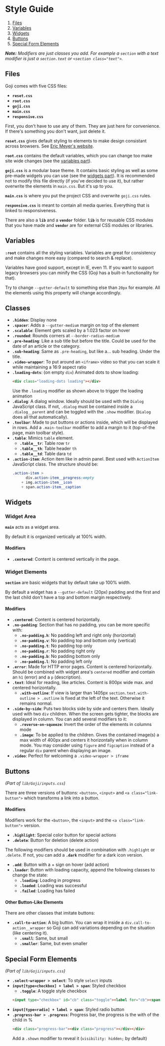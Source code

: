 Style Guide
===========

1. [Files](#files)
2. [Variables](#variables)
3. [Widgets](#widgets)
4. [Buttons](#buttons)
5. [Special Form Elements](#special-form-elements)

***Note:** Modifiers are just classes you add. For example a `section` with a text modifier is just
a `section.text` or `<section class="text">`.*

Files
-----

Goji comes with five CSS files:

- **`reset.css`**
- **`root.css`**
- **`goji.css`**
- **`main.css`**
- **`responsive.css`**

First, you don't have to use any of them. They are just here for convenience. If there's something
you don't want, just delete it.

**`reset.css`** gives default styling to elements to make design consistant across browsers.
See [Eric Meyer's website](https://meyerweb.com/eric/tools/css/reset/).

**`root.css`** contains the default variables, which you can change too make site wide changes (see the
[variables part](#variables)).

**`goji.css`** is a modular base theme. It contains basic styling as well as some pre-made widgets you
can use (see the [widgets part](#widgets)). It is recommended not to modify this file directly (if you've
decided to use it), but rather overwrite the elements in `main.css`. But it's up to you.

**`main.css`** is where you put the project CSS and overwrite `goji.css` rules.

**`responsive.css`** is meant to contain all media queries. Everything that is linked to responsiveness.

There are also a **`lib`** and a **`vendor`** folder. **`lib`** is for reusable CSS modules that you have
made and **`vendor`** are for external CSS modules or libraries.

Variables
---------

**`:root`** contains all the styling variables. Variables are great for consistency and make changes
more easy (compared to search & replace).

Variables have good support, except in IE, even 11. If you want to support legacy browsers you can
minify the CSS (Goji has a built-in functionality for that).

Try to change `--gutter-default` to something else than `20px` for example. All the elements using
this property will change accordingly.

Classes
-------

- **`.hidden`**: Display none
- **`.spacer`**: Adds a `--gutter-medium` margin on top of the element
- **`.scalable`**: Element gets scaled by a 1.023 factor on hover
- **`.rounded`**: Rounds corners at `--border-radius-medium`
- **`.pre-heading`**: Like a sub title but before the title. Could be used for the date of an article
  or the category.
- **`.sub-heading`**: Same as `.pre-heading`, but like a... sub heading. Under the title.
- **`.video-wrapper`**: To put around an `<iframe>` video so that you can scale it while maintaining a
  16:9 aspect ratio
- **`.loading-dots`**: (on empty `div`) Animated dots to show loading:
  ```html
  <div class="loading-dots loading"></div>
  ```
  Use the `.loading` modifier as shown above to trigger the loading animation
- **`.dialog`**: A dialog window. Ideally should be used with the `Dialog` JavaScript class. If not,
  `.dialog` must be contained inside a `.dialog__parent` and can be toggled with the `.show` modifier.
  (`Dialog` does all that automatically).
- **`.toolbar`**: Made to put buttons or actions inside, which will be displayed in rows. Add a `.main-toolbar`
  modifier to add a margin to it (top-of-the page, main toolbar style).
- **`.table`**: Mimics `table` element.
    - **`.table__tr`**: Table row `tr`
    - **`.table__th`**: Table header `th`
    - **`.table__td`**: Table dara `td`
- **`.action-item`**: Action item like in admin panel. Best used with `ActionItem` JavaScript class.
  The structure should be:
  ```css
  .action-item >
        div.action-item__progress:empty
      + img.action-item__icon
      + span.action-item__caption
  ```

Widgets
-------

### Widget Area

**`main`** acts as a widget area.

By default it is organized vertically at 100% width.

#### Modifiers

- **`.centered`**: Content is centered vertically in the page.

### Widget Elements

**`section`** are basic widgets that by default take up 100% width.

By default a widget has a `--gutter-default` (20px) padding and the first and the last child
don't have a top and bottom margin respectively.

#### Modifiers

- **`.centered`**: Content is centered horizontally.
- **`.no-padding`**: Section that has no padding, you can be more specific with:
    - **`.no-padding.h`**: No padding left and right only (horizontal)
    - **`.no-padding.v`**: No padding top and bottom only (vertical)
    - **`.no-padding.t`**: No padding top only
    - **`.no-padding.r`**: No padding right only
    - **`.no-padding.b`**: No padding bottom only
    - **`.no-padding.l`**: No padding left only
- **`.error`**: Made for HTTP error pages. Content is centered horizontally. Should be combined with
  widget area's `centered` modifier and contain an `h1` (error) and a `p` (description).
- **`.text`**: Ideal for reading, like articles. Content is 800px wide max. and centered horizontally.
    - **`.with-outline`**: If view is larger than 1405px `section.text.with-outline > .outline` is fixed
      at the left of the text. Otherwise it remains normal.
- **`.side-by-side`**: Puts two blocks side by side and centers them. Ideally used with two `div` children.
  When the screen gets tighter, the blocks are displayed in column.
  You can add several modifiers to it:
    - **`.reverse-on-squeeze`**: Invert the order of the elements in columns mode
    - **`.image`**: To be applied to the children. Gives the contained image(s) a max width of 400px and
      centers it horizontally when in column mode. You may consider using `figure` and `figcaption` instead
      of a regular `div` parent when displaying an image.
- **`.video`**: Perfect for welcoming a `.video-wrapper > iframe`

Buttons
-------

*(Part of `lib/Goji/inputs.css`)*

There are three versions of buttons: `<button>`, `<input>` and `<a class="link-button">` which
transforms a link into a button.

#### Modifiers

Modifiers work for the `<button>`, the `<input>` and the `<a class="link-button">` version.

- **`.highlight`**: Special color button for special actions
- **`.delete`**: Button for deletion (delete action)

The following modifiers should be used in combination with `.highlight` or `.delete`.
If not, you can add a **`.dark`** modifier for a dark icon version.

- **`.add`**: Button with a + sign on hover (add action)
- **`.loader`**: Button with loading capacity, append the following classes to change the state:
    - **`.loading`**: Loading in progress
    - **`.loaded`**: Loading was successful
    - **`.failed`**: Loading has failed

#### Other Button-Like Elements

There are other classes that imitate buttons:

- **`.call-to-action`**: A big button. You can wrap it inside a `div.call-to-action__wrapper` so
  Goji can add variations depending on the situation (like centering it).
    - **`.small`**: Same, but small
    - **`.smaller`**: Same, but even smaller

Special Form Elements
---------------------

*(Part of `lib/Goji/inputs.css`)*

- **`.select-wrapper > select`**: To style `select` inputs
- **`input[type=checkbox] + label > span`**: Styled checkbox
    - **`.toggle`**: A toggle style checkbox
  ```html
  <input type="checkbox" id="cb" class="toggle"><label for="cb"><span></span>Toggle me!</label>
  ```
- **`input[type=radio] + label > span`**: Styled radio button
- **`.progress-bar > .progress`**: Progress bar, the progress is the with of the child in %
  ```html
  <div class="progress-bar"><div class="progress"></div></div>
  ```
  Add a `.shown` modifier to reveal it (`visibility: hidden;` by default)
